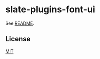 # slate-plugins-font-ui

See [README](https://github.com/udecode/slate-plugins).

## License

[MIT](../../../LICENSE)

